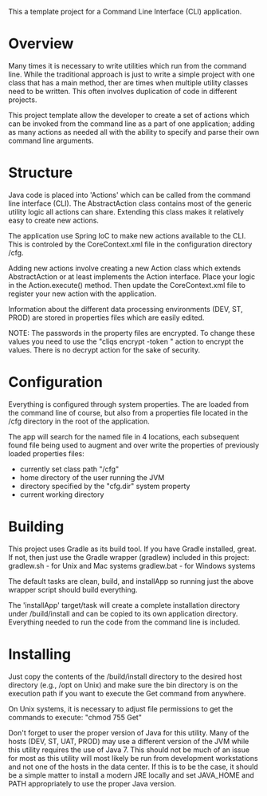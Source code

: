 
This a template project for a Command Line Interface (CLI) application.

Overview
========
Many times it is necessary to write utilities which run from the command line.
While the traditional approach is just to write a simple project with one class
that has a main method, ther are times when multiple utility classes need to be 
written. This often involves duplication of code in different projects.

This project template allow the developer to create a set of actions which can 
be invoked from the command line as a part of one application; adding as many 
actions as needed all with the ability to specify and parse their own command
line arguments.

Structure
=========
Java code is placed into 'Actions' which can be called from the command line 
interface (CLI). The AbstractAction class contains most of the generic utility
logic all actions can share. Extending this class makes it relatively easy to
create new actions.

The application use Spring IoC to make new actions available to the CLI. This 
is controled by the CoreContext.xml file in the configuration directory /cfg.

Adding new actions involve creating a new Action class which extends 
AbstractAction or at least implements the Action interface. Place your logic in 
the Action.execute() method. Then update the CoreContext.xml file to register 
your new action with the application.

Information about the different data processing environments (DEV, ST, PROD)
are stored in properties files which are easily edited.

NOTE: The passwords in the property files are encrypted. To change these values
you need to use the "cliqs encrypt -token <value>" action to encrypt the values. 
There is no decrypt action for the sake of security.

Configuration
=============
Everything is configured through system properties. The are loaded from the 
command line of course, but also from a properties file located in the /cfg
directory in the root of the application.

The app will search for the named file in 4 locations, each subsequent found 
file being used to augment and over write the properties of previously loaded 
properties files:

 * currently set class path "/cfg"
 * home directory of the user running the JVM
 * directory specified by the "cfg.dir" system property
 * current working directory
 
 
Building
========
This project uses Gradle as its build tool. If you have Gradle installed, great.
If not, then just use the Gradle wrapper (gradlew) included in this project:
    gradlew.sh - for Unix and Mac systems
    gradlew.bat - for Windows systems

The default tasks are clean, build, and installApp so running just the above 
wrapper script should build everything.

The 'installApp' target/task will create a complete installation directory under
<projectDir>/build/install and can be copied to its own application directory.
Everything needed to run the code from the command line is included.

Installing
==========
Just copy the contents of the <projectDir>/build/install directory to the
desired host directory (e.g., /opt on Unix) and make sure the bin directory is
on the execution path if you want to execute the Get command from anywhere.

On Unix systems, it is necessary to adjust file permissions to get the commands 
to execute: "chmod 755 Get"

Don't forget to user the proper version of Java for this utility. Many of the 
hosts (DEV, ST, UAT, PROD) may use a different version of the JVM while this 
utility requires the use of Java 7. This should not be much of an issue for 
most as this utility will most likely be run from development workstations and 
not one of the hosts in the data center. If this is to be the case, it should 
be a simple matter to install a modern JRE locally and set JAVA_HOME and PATH 
appropriately to use the proper Java version. 
 
